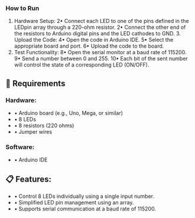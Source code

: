 ### How to Run
  1.	Hardware Setup:
	2•	Connect each LED to one of the pins defined in the LEDpin array through a 220-ohm resistor.
	2•	Connect the other end of the resistors to Arduino digital pins and the LED cathodes to GND.
	3.	Upload the Code:
	4•	Open the code in Arduino IDE.
	5•	Select the appropriate board and port.
	6•	Upload the code to the board.
  7.	Test Functionality:
	8•	Open the serial monitor at a baud rate of 115200.
	9•	Send a number between 0 and 255.
	10•	Each bit of the sent number will control the state of a corresponding LED (ON/OFF).



## 🔧 Requirements

### Hardware:
  -	•	Arduino board (e.g., Uno, Mega, or similar)
  - •	8 LEDs
  -	•	8 resistors (220 ohms)
  -	•	Jumper wires
  
###  Software:
  -	•	Arduino IDE

## 📋 Features:
-	•	Control 8 LEDs individually using a single input number.
-	•	Simplified LED pin management using an array.
-	•	Supports serial communication at a baud rate of 115200.
